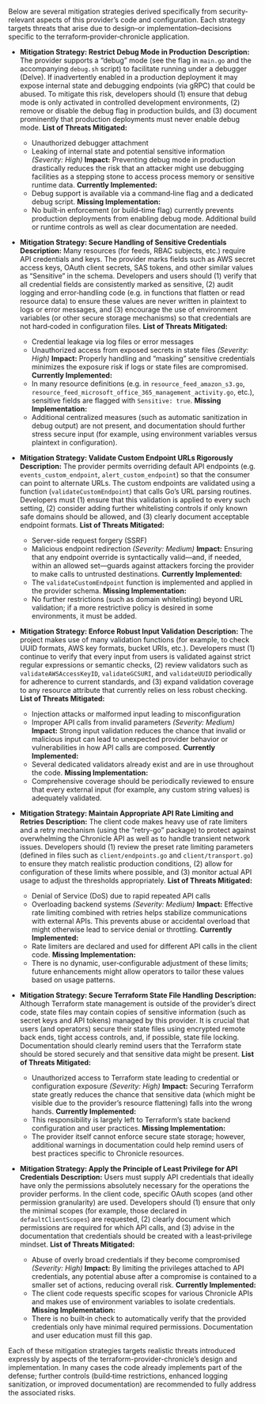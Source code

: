 Below are several mitigation strategies derived specifically from security‐relevant aspects of this provider’s code and configuration. Each strategy targets threats that arise due to design–or implementation–decisions specific to the terraform‑provider‑chronicle application.

- **Mitigation Strategy: Restrict Debug Mode in Production**
  **Description:**
  The provider supports a “debug” mode (see the flag in `main.go` and the accompanying `debug.sh` script) to facilitate running under a debugger (Delve). If inadvertently enabled in a production deployment it may expose internal state and debugging endpoints (via gRPC) that could be abused. To mitigate this risk, developers should (1) ensure that debug mode is only activated in controlled development environments, (2) remove or disable the debug flag in production builds, and (3) document prominently that production deployments must never enable debug mode.
  **List of Threats Mitigated:**
  - Unauthorized debugger attachment
  - Leaking of internal state and potential sensitive information
  *(Severity: High)*
  **Impact:**
  Preventing debug mode in production drastically reduces the risk that an attacker might use debugging facilities as a stepping stone to access process memory or sensitive runtime data.
  **Currently Implemented:**
  - Debug support is available via a command‐line flag and a dedicated debug script.
  **Missing Implementation:**
  - No built‑in enforcement (or build–time flag) currently prevents production deployments from enabling debug mode. Additional build or runtime controls as well as clear documentation are needed.

- **Mitigation Strategy: Secure Handling of Sensitive Credentials**
  **Description:**
  Many resources (for feeds, RBAC subjects, etc.) require API credentials and keys. The provider marks fields such as AWS secret access keys, OAuth client secrets, SAS tokens, and other similar values as “Sensitive” in the schema. Developers and users should (1) verify that all credential fields are consistently marked as sensitive, (2) audit logging and error‐handling code (e.g. in functions that flatten or read resource data) to ensure these values are never written in plaintext to logs or error messages, and (3) encourage the use of environment variables (or other secure storage mechanisms) so that credentials are not hard‑coded in configuration files.
  **List of Threats Mitigated:**
  - Credential leakage via log files or error messages
  - Unauthorized access from exposed secrets in state files
  *(Severity: High)*
  **Impact:**
  Properly handling and “masking” sensitive credentials minimizes the exposure risk if logs or state files are compromised.
  **Currently Implemented:**
  - In many resource definitions (e.g. in `resource_feed_amazon_s3.go`, `resource_feed_microsoft_office_365_management_activity.go`, etc.), sensitive fields are flagged with `Sensitive: true`.
  **Missing Implementation:**
  - Additional centralized measures (such as automatic sanitization in debug output) are not present, and documentation should further stress secure input (for example, using environment variables versus plaintext in configuration).

- **Mitigation Strategy: Validate Custom Endpoint URLs Rigorously**
  **Description:**
  The provider permits overriding default API endpoints (e.g. `events_custom_endpoint`, `alert_custom_endpoint`) so that the consumer can point to alternate URLs. The custom endpoints are validated using a function (`validateCustomEndpoint`) that calls Go’s URL parsing routines. Developers must (1) ensure that this validation is applied to every such setting, (2) consider adding further whitelisting controls if only known safe domains should be allowed, and (3) clearly document acceptable endpoint formats.
  **List of Threats Mitigated:**
  - Server-side request forgery (SSRF)
  - Malicious endpoint redirection
  *(Severity: Medium)*
  **Impact:**
  Ensuring that any endpoint override is syntactically valid—and, if needed, within an allowed set—guards against attackers forcing the provider to make calls to untrusted destinations.
  **Currently Implemented:**
  - The `validateCustomEndpoint` function is implemented and applied in the provider schema.
  **Missing Implementation:**
  - No further restrictions (such as domain whitelisting) beyond URL validation; if a more restrictive policy is desired in some environments, it must be added.

- **Mitigation Strategy: Enforce Robust Input Validation**
  **Description:**
  The project makes use of many validation functions (for example, to check UUID formats, AWS key formats, bucket URIs, etc.). Developers must (1) continue to verify that every input from users is validated against strict regular expressions or semantic checks, (2) review validators such as `validateAWSAccessKeyID`, `validateGCSURI`, and `validateUUID` periodically for adherence to current standards, and (3) expand validation coverage to any resource attribute that currently relies on less robust checking.
  **List of Threats Mitigated:**
  - Injection attacks or malformed input leading to misconfiguration
  - Improper API calls from invalid parameters
  *(Severity: Medium)*
  **Impact:**
  Strong input validation reduces the chance that invalid or malicious input can lead to unexpected provider behavior or vulnerabilities in how API calls are composed.
  **Currently Implemented:**
  - Several dedicated validators already exist and are in use throughout the code.
  **Missing Implementation:**
  - Comprehensive coverage should be periodically reviewed to ensure that every external input (for example, any custom string values) is adequately validated.

- **Mitigation Strategy: Maintain Appropriate API Rate Limiting and Retries**
  **Description:**
  The client code makes heavy use of rate limiters and a retry mechanism (using the “retry-go” package) to protect against overwhelming the Chronicle API as well as to handle transient network issues. Developers should (1) review the preset rate limiting parameters (defined in files such as `client/endpoints.go` and `client/transport.go`) to ensure they match realistic production conditions, (2) allow for configuration of these limits where possible, and (3) monitor actual API usage to adjust the thresholds appropriately.
  **List of Threats Mitigated:**
  - Denial of Service (DoS) due to rapid repeated API calls
  - Overloading backend systems
  *(Severity: Medium)*
  **Impact:**
  Effective rate limiting combined with retries helps stabilize communications with external APIs. This prevents abuse or accidental overload that might otherwise lead to service denial or throttling.
  **Currently Implemented:**
  - Rate limiters are declared and used for different API calls in the client code.
  **Missing Implementation:**
  - There is no dynamic, user‑configurable adjustment of these limits; future enhancements might allow operators to tailor these values based on usage patterns.

- **Mitigation Strategy: Secure Terraform State File Handling**
  **Description:**
  Although Terraform state management is outside of the provider’s direct code, state files may contain copies of sensitive information (such as secret keys and API tokens) managed by this provider. It is crucial that users (and operators) secure their state files using encrypted remote back ends, tight access controls, and, if possible, state file locking. Documentation should clearly remind users that the Terraform state should be stored securely and that sensitive data might be present.
  **List of Threats Mitigated:**
  - Unauthorized access to Terraform state leading to credential or configuration exposure
  *(Severity: High)*
  **Impact:**
  Securing Terraform state greatly reduces the chance that sensitive data (which might be visible due to the provider’s resource flattening) falls into the wrong hands.
  **Currently Implemented:**
  - This responsibility is largely left to Terraform’s state backend configuration and user practices.
  **Missing Implementation:**
  - The provider itself cannot enforce secure state storage; however, additional warnings in documentation could help remind users of best practices specific to Chronicle resources.

- **Mitigation Strategy: Apply the Principle of Least Privilege for API Credentials**
  **Description:**
  Users must supply API credentials that ideally have only the permissions absolutely necessary for the operations the provider performs. In the client code, specific OAuth scopes (and other permission granularity) are used. Developers should (1) ensure that only the minimal scopes (for example, those declared in `defaultClientScopes`) are requested, (2) clearly document which permissions are required for which API calls, and (3) advise in the documentation that credentials should be created with a least‑privilege mindset.
  **List of Threats Mitigated:**
  - Abuse of overly broad credentials if they become compromised
  *(Severity: High)*
  **Impact:**
  By limiting the privileges attached to API credentials, any potential abuse after a compromise is contained to a smaller set of actions, reducing overall risk.
  **Currently Implemented:**
  - The client code requests specific scopes for various Chronicle APIs and makes use of environment variables to isolate credentials.
  **Missing Implementation:**
  - There is no built‑in check to automatically verify that the provided credentials only have minimal required permissions. Documentation and user education must fill this gap.

Each of these mitigation strategies targets realistic threats introduced expressly by aspects of the terraform-provider-chronicle’s design and implementation. In many cases the code already implements part of the defense; further controls (build‐time restrictions, enhanced logging sanitization, or improved documentation) are recommended to fully address the associated risks.
